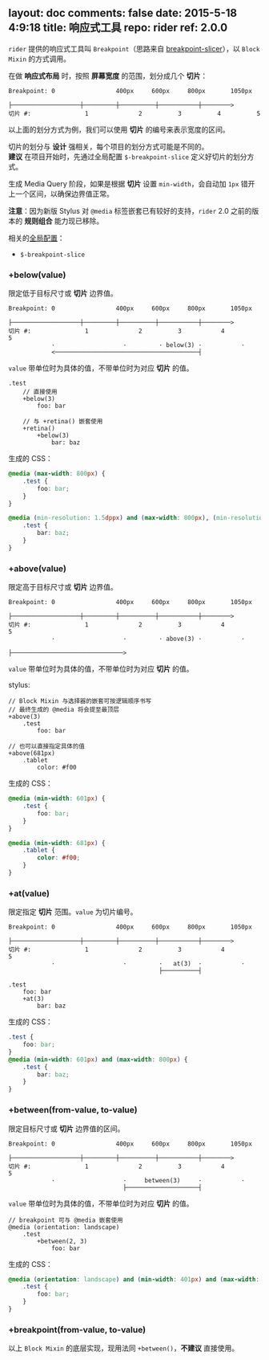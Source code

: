 layout: doc
comments: false
date: 2015-5-18 4:9:18
title: 响应式工具
repo: rider
ref: 2.0.0
---

`rider` 提供的响应式工具叫 `Breakpoint`（思路来自 [breakpoint-slicer](https://github.com/lolmaus/breakpoint-slicer)），以 `Block Mixin` 的方式调用。

在做 **响应式布局** 时，按照 **屏幕宽度** 的范围，划分成几个 **切片**：

    Breakpoint: 0                 400px     600px     800px       1050px
                ├───────────────────┼─────────┼──────────┼───────────┼────────>
    切片 #:               1              2          3          4          5

以上面的划分方式为例，我们可以使用 **切片** 的编号来表示宽度的区间。

切片的划分与 **设计** 强相关，每个项目的划分方式可能是不同的。  
**建议** 在项目开始时，先通过全局配置 `$-breakpoint-slice` 定义好切片的划分方式。

生成 Media Query 阶段，如果是根据 **切片** 设置 `min-width`，会自动加 `1px` 错开上一个区间，以确保边界值正常。

**注意**：因为新版 Stylus 对 `@media` 标签嵌套已有较好的支持，`rider` 2.0 之前的版本的 **规则组合** 能力现已移除。

相关的[全局配置](./setting.html)：

 * `$-breakpoint-slice`

### +below(value)

限定低于目标尺寸或 **切片** 边界值。

    Breakpoint: 0                 400px     600px     800px       1050px
                ├───────────────────┼─────────┼──────────┼───────────┼────────>
    切片 #:               1              2          3           4          5
                ·                   ·         · below(3) ·           ·
                <────────────────────────────────────────┤

`value` 带单位时为具体的值，不带单位时为对应 **切片** 的值。

```stylus
.test
    // 直接使用
    +below(3)
        foo: bar

    // 与 +retina() 嵌套使用
    +retina()
        +below(3)
            bar: baz
```

生成的 CSS：

```css
@media (max-width: 800px) {
    .test {
        foo: bar;
    }
}

@media (min-resolution: 1.5dppx) and (max-width: 800px), (min-resolution: 144dpi) and (max-width: 800px) {
    .test {
        bar: baz;
    }
}
```

### +above(value)

限定高于目标尺寸或 **切片** 边界值。

    Breakpoint: 0                 400px     600px     800px       1050px
                ├───────────────────┼─────────┼──────────┼───────────┼────────>
    切片 #:               1              2          3           4          5
                ·                   ·         · above(3) ·           ·
                                              ├───────────────────────────────>

`value` 带单位时为具体的值，不带单位时为对应 **切片** 的值。

stylus:

```stylus
// Block Mixin 与选择器的嵌套可按逻辑顺序书写
// 最终生成的 @media 将会提至最顶层
+above(3)
    .test
        foo: bar

// 也可以直接指定具体的值
+above(681px)
    .tablet
        color: #f00
```

生成的 CSS：

```css
@media (min-width: 601px) {
    .test {
        foo: bar;
    }
}

@media (min-width: 681px) {
    .tablet {
        color: #f00;
    }
}
```

### +at(value)

限定指定 **切片** 范围。`value` 为切片编号。

    Breakpoint: 0                 400px     600px     800px       1050px
                ├───────────────────┼─────────┼──────────┼───────────┼────────>
    切片 #:               1              2          3           4          5
                ·                   ·         ·   at(3)  ·           ·
                                              ├──────────┤

```stylus
.test
    foo: bar
    +at(3)
        bar: baz
```

生成的 CSS：

```css
.test {
    foo: bar;
}
@media (min-width: 601px) and (max-width: 800px) {
    .test {
        bar: baz;
    }
}
```

### +between(from-value, to-value)

限定目标尺寸或 **切片** 边界值的区间。

    Breakpoint: 0                 400px     600px     800px       1050px
                ├───────────────────┼─────────┼──────────┼───────────┼────────>
    切片 #:               1              2          3           4          5
                ·                   ·     between(3)     ·           ·
                                    ├────────────────────┤

`value` 带单位时为具体的值，不带单位时为对应 **切片** 的值。

```stylus
// breakpoint 可与 @media 嵌套使用
@media (orientation: landscape)
    .test
        +between(2, 3)
            foo: bar
```

生成的 CSS：

```css
@media (orientation: landscape) and (min-width: 401px) and (max-width: 800px) {
    .test {
        foo: bar;
    }
}
```

### +breakpoint(from-value, to-value)

以上 `Block Mixin` 的底层实现，现用法同 `+between()`，**不建议** 直接使用。